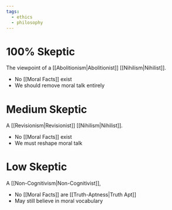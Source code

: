```yaml
---
tags:
  - ethics
  - philosophy
---
```

# 100% Skeptic
The viewpoint of a [[Abolitionism|Abolitionist]] [[Nihilism|Nihilist]].
- No [[Moral Facts]] exist
- We should remove moral talk entirely
# Medium Skeptic
A [[Revisionism|Revisionist]] [[Nihilism|Nihilist]].
- No [[Moral Facts]] exist
- We must reshape moral talk
# Low Skeptic
A [[Non-Cognitivism|Non-Cognitivist]],
- No [[Moral Facts]] are [[Truth-Aptness|Truth Apt]]
- May still believe in moral vocabulary